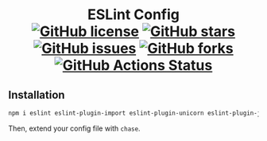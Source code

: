 <div align="center">
<h1>ESLint Config<br>
<a href="https://github.com/ChxseH/eslint-config/blob/master/LICENSE.md"><img alt="GitHub license" src="https://img.shields.io/github/license/ChxseH/eslint-config"></a>
<a href="https://github.com/ChxseH/eslint-config/stargazers"><img alt="GitHub stars" src="https://img.shields.io/github/stars/ChxseH/eslint-config"></a>
<a href="https://github.com/ChxseH/eslint-config/issues"><img alt="GitHub issues" src="https://img.shields.io/github/issues/ChxseH/eslint-config"></a>
<a href="https://github.com/ChxseH/eslint-config/network"><img alt="GitHub forks" src="https://img.shields.io/github/forks/ChxseH/eslint-config"></a>
<a href="https://github.com/ChxseH/eslint-config/actions/workflows/publish.yml"><img alt="GitHub Actions Status" src="https://github.com/ChxseH/eslint-config/actions/workflows/publish.yml/badge.svg"></a>
</h1></div>

## Installation  

```bash
npm i eslint eslint-plugin-import eslint-plugin-unicorn eslint-plugin-jsdoc eslint-config-chase --save-dev
```

Then, extend your config file with `chase`.
